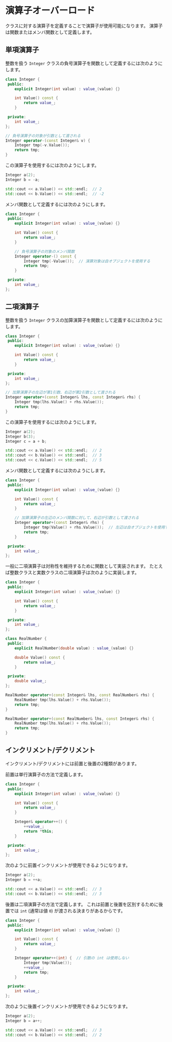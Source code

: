# 演算子オーバーロード

クラスに対する演算子を定義することで演算子が使用可能になります。
演算子は関数またはメンバ関数として定義します。

## 単項演算子

整数を扱う `Integer` クラスの負号演算子を関数として定義するには次のようにします。

```cpp hl_lines="13 14 15 16 17"
class Integer {
 public:
    explicit Integer(int value) : value_(value) {}

    int Value() const {
        return value_;
    }

 private:
    int value_;
};

// 負号演算子の対象が引数として渡される
Integer operator-(const Integer& v) {
    Integer tmp(-v.Value());
    return tmp;
}
```

この演算子を使用するには次のようにします。

```cpp hl_lines="2"
Integer a(2);
Integer b = -a;

std::cout << a.Value() << std::endl;  // 2
std::cout << b.Value() << std::endl;  // -2
```

メンバ関数として定義するには次のようにします。

```cpp hl_lines="9 10 11 12 13"
class Integer {
 public:
    explicit Integer(int value) : value_(value) {}

    int Value() const {
        return value_;
    }

    // 負号演算子の対象のメンバ関数
    Integer operator-() const {
        Integer tmp(-Value());  // 演算対象は自オブジェクトを使用する
        return tmp;
    }

 private:
    int value_;
};
```

## 二項演算子

整数を扱う `Integer` クラスの加算演算子を関数として定義するには次のようにします。

```cpp hl_lines="13 14 15 16 17"
class Integer {
 public:
    explicit Integer(int value) : value_(value) {}

    int Value() const {
        return value_;
    }

 private:
    int value_;
};

// 加算演算子の左辺が第1引数、右辺が第2引数として渡される
Integer operator+(const Integer& lhs, const Integer& rhs) {
    Integer tmp(lhs.Value() + rhs.Value());
    return tmp;
}
```

この演算子を使用するには次のようにします。

```cpp hl_lines="3"
Integer a(2);
Integer b(3);
Integer c = a + b;

std::cout << a.Value() << std::endl;  // 2
std::cout << b.Value() << std::endl;  // 3
std::cout << c.Value() << std::endl;  // 5
```

メンバ関数として定義するには次のようにします。

```cpp hl_lines="9 10 11 12 13"
class Integer {
 public:
    explicit Integer(int value) : value_(value) {}

    int Value() const {
        return value_;
    }

    // 加算演算子の左辺のメンバ関数に対して、右辺が引数として渡される
    Integer operator+(const Integer& rhs) {
        Integer tmp(Value() + rhs.Value());  // 左辺は自オブジェクトを使用する
        return tmp;
    }

 private:
    int value_;
};
```

一般に二項演算子は対称性を維持するために関数として実装されます。
たとえば整数クラスと実数クラスの二項演算子は次のように実装します。

```cpp hl_lines="25 26 27 28 30 31 32 33"
class Integer {
 public:
    explicit Integer(int value) : value_(value) {}

    int Value() const {
        return value_;
    }

 private:
    int value_;
};

class RealNumber {
 public:
    explicit RealNumber(double value) : value_(value) {}

    double Value() const {
        return value_;
    }

 private:
    double value_;
};

RealNumber operator+(const Integer& lhs, const RealNumber& rhs) {
    RealNumber tmp(lhs.Value() + rhs.Value());
    return tmp;
}

RealNumber operator+(const RealNumber& lhs, const Integer& rhs) {
    RealNumber tmp(lhs.Value() + rhs.Value());
    return tmp;
}
```

## インクリメント/デクリメント

インクリメント/デクリメントには前置と後置の2種類があります。

前置は単行演算子の方法で定義します。

```cpp hl_lines="9 10 11 12"
class Integer {
 public:
    explicit Integer(int value) : value_(value) {}

    int Value() const {
        return value_;
    }

    Integer& operator++() {
        ++value_;
        return *this;
    }

 private:
    int value_;
};
```

次のように前置インクリメントが使用できるようになります。

```cpp hl_lines="2"
Integer a(2);
Integer b = ++a;

std::cout << a.Value() << std::endl;  // 3
std::cout << b.Value() << std::endl;  // 3
```

後置は二項演算子の方法で定義します。
これは前置と後置を区別するために後置では `int` (通常は値 `0`) が渡される決まりがあるからです。

```cpp hl_lines="9 10 11 12 13"
class Integer {
 public:
    explicit Integer(int value) : value_(value) {}

    int Value() const {
        return value_;
    }

    Integer operator++(int) {  // 引数の int は使用しない
        Integer tmp(Value());
        ++value_;
        return tmp;
    }

 private:
    int value_;
};
```

次のように後置インクリメントが使用できるようになります。

```cpp hl_lines="2"
Integer a(2);
Integer b = a++;

std::cout << a.Value() << std::endl;  // 3
std::cout << b.Value() << std::endl;  // 2
```

<!-- TODO: https://ja.cppreference.com/w/cpp/language/operators へのリンクを追加 -->
